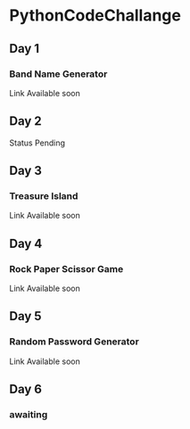 # PythonCodeChallange

## Day 1
### Band Name Generator

Link Available soon

## Day 2
Status Pending

## Day 3
### Treasure Island

Link Available soon

## Day 4
### Rock Paper Scissor Game

<!-- Watch it <a href="#">Live</a> (Available Soon!) -->
Link Available soon


## Day 5
### Random Password Generator

Link Available soon

## Day 6
### awaiting
